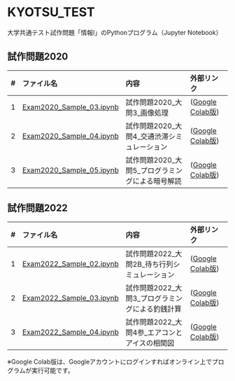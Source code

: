 # KYOTSU_TEST
 大学共通テスト試作問題「情報Ⅰ」のPythonプログラム（Jupyter Notebook）

## 試作問題2020
| # | ファイル名 | 内容 | 外部リンク |
|--:|:--|:--|:--|
| 1 | [Exam2020_Sample_03.ipynb](https://github.com/s-sasaki-gunma/KYOTSU_TEST/blob/main/Exam2020_Sample_03.ipynb) | 試作問題2020_大問3_画像処理 | ([Google Colab版](https://colab.research.google.com/github/s-sasaki-gunma/KYOTSU_TEST/blob/main/Exam2020_Sample_03.ipynb))|
| 2 | [Exam2020_Sample_04.ipynb](https://github.com/s-sasaki-gunma/KYOTSU_TEST/blob/main/Exam2020_Sample_04.ipynb) | 試作問題2020_大問4_交通渋滞シミュレーション | ([Google Colab版](https://colab.research.google.com/github/s-sasaki-gunma/KYOTSU_TEST/blob/main/Exam2020_Sample_04.ipynb))|
| 3 | [Exam2020_Sample_05.ipynb](https://github.com/s-sasaki-gunma/KYOTSU_TEST/blob/main/Exam2020_Sample_05.ipynb) | 試作問題2020_大問5_プログラミングによる暗号解読 | ([Google Colab版](https://colab.research.google.com/github/s-sasaki-gunma/KYOTSU_TEST/blob/main/Exam2020_Sample_05.ipynb))|

## 試作問題2022
| # | ファイル名 | 内容 | 外部リンク |
|--:|:--|:--|:--|
| 1 | [Exam2022_Sample_02.ipynb](https://github.com/s-sasaki-gunma/KYOTSU_TEST/blob/main/Exam2022_Sample_02.ipynb) | 試作問題2022_大問2B_待ち行列シミュレーション | ([Google Colab版](https://colab.research.google.com/github/s-sasaki-gunma/KYOTSU_TEST/blob/main/Exam2022_Sample_02.ipynb))|
| 2 | [Exam2022_Sample_03.ipynb](https://github.com/s-sasaki-gunma/KYOTSU_TEST/blob/main/Exam2022_Sample_03.ipynb) | 試作問題2022_大問3_プログラミングによる釣銭計算 | ([Google Colab版](https://colab.research.google.com/github/s-sasaki-gunma/KYOTSU_TEST/blob/main/Exam2022_Sample_03.ipynb))|
| 3 | [Exam2022_Sample_04.ipynb](https://github.com/s-sasaki-gunma/KYOTSU_TEST/blob/main/Exam2022_Sample_04.ipynb) | 試作問題2022_大問4参_エアコンとアイスの相関図 | ([Google Colab版](https://colab.research.google.com/github/s-sasaki-gunma/KYOTSU_TEST/blob/main/Exam2022_Sample_04.ipynb))|

※Google Colab版は、Googleアカウントにログインすればオンライン上でプログラムが実行可能です。

